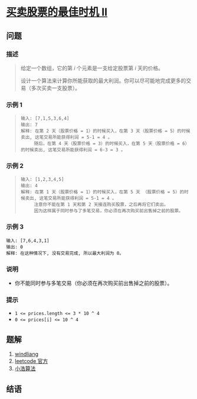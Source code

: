 # [买卖股票的最佳时机 II](https://leetcode-cn.com/problems/best-time-to-buy-and-sell-stock-ii/)

## 问题

### 描述

> 给定一个数组，它的第 _i_ 个元素是一支给定股票第 _i_ 天的价格。
>
> 设计一个算法来计算你所能获取的最大利润。你可以尽可能地完成更多的交易（多次买卖一支股票）。

### 示例 1

> ```
> 输入: [7,1,5,3,6,4]
> 输出: 7
> 解释: 在第 2 天（股票价格 = 1）的时候买入，在第 3 天（股票价格 = 5）的时候卖出, 这笔交易所能获得利润 = 5-1 = 4 。
>      随后，在第 4 天（股票价格 = 3）的时候买入，在第 5 天（股票价格 = 6）的时候卖出, 这笔交易所能获得利润 = 6-3 = 3 。
> ```

### 示例 2

> ```
> 输入: [1,2,3,4,5]
> 输出: 4
> 解释: 在第 1 天（股票价格 = 1）的时候买入，在第 5 天 （股票价格 = 5）的时候卖出, 这笔交易所能获得利润 = 5-1 = 4 。
>      注意你不能在第 1 天和第 2 天接连购买股票，之后再将它们卖出。
>      因为这样属于同时参与了多笔交易，你必须在再次购买前出售掉之前的股票。
> ```

### 示例 3

```
输入: [7,6,4,3,1]
输出: 0
解释: 在这种情况下, 没有交易完成, 所以最大利润为 0。
```

### 说明

- 你不能同时参与多笔交易（你必须在再次购买前出售掉之前的股票）。

### 提示

- `1 <= prices.length <= 3 * 10 ^ 4`
- `0 <= prices[i] <= 10 ^ 4`

## 题解

1. [windliang](https://leetcode.wang/leetcode-122-Best-Time-to-Buy-and-Sell-StockII.html)
2. [leetcode 官方](https://leetcode-cn.com/problems/best-time-to-buy-and-sell-stock-ii/solution/mai-mai-gu-piao-de-zui-jia-shi-ji-ii-by-leetcode/)
3. [小浩算法](https://www.geekxh.com/1.0.数组系列/003.html#_02、题解分析)

## 结语
